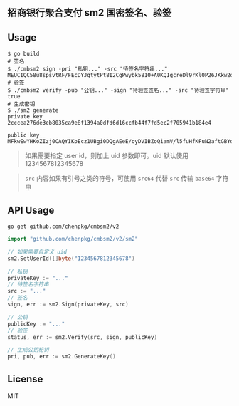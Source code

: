 ## 招商银行聚合支付 sm2 国密签名、验签

## Usage

```shell
$ go build
# 签名
$ ./cmbsm2 sign -pri "私钥..." -src "待签名字符串..."
MEUCIQC58u8spsvtRF/FEcDYJqtytPt8I2CgPwybk5810+A0KQIgcreDl9rKl0P26JKkw2qA6ALsiiYBQr1xlwhrbv+l284=
# 验签
$ ./cmbsm2 verify -pub "公钥..." -sign "待验签签名..." -src "待验签字符串"
true
# 生成密钥
$ ./sm2 generate
private key
2cccea276de3eb8035ca9e8f1394a0dfd6d16ccfb44f7fd5ec2f705941b184e4

public key
MFkwEwYHKoZIzj0CAQYIKoEcz1UBgi0DQgAEeE/oyDVIBZoQiamV/l5fuHfKFuN2aftGBYd3g7gZM+g52xHZBekFljyrcaGw+ZwnUB1tsIGOLZ3KaaVM4tub9Q==
```

> 如果需要指定 user id，则加上 uid 参数即可。uid 默认使用 1234567812345678

> `src` 内容如果有引号之类的符号，可使用 `src64` 代替 `src` 传输 `base64` 字符串

## API Usage

```shell
go get github.com/chenpkg/cmbsm2/v2
```

```go
import "github.com/chenpkg/cmbsm2/v2/sm2"

// 如果需要自定义 uid
sm2.SetUserId([]byte("1234567812345678")

// 私钥
privateKey := "..."
// 待签名字符串
src := "..."
// 签名
sign, err := sm2.Sign(privateKey, src)

// 公钥
publicKey := "..."
// 验签
status, err := sm2.Verify(src, sign, publicKey)

// 生成公钥秘钥
pri, pub, err := sm2.GenerateKey()
```

## License

MIT
